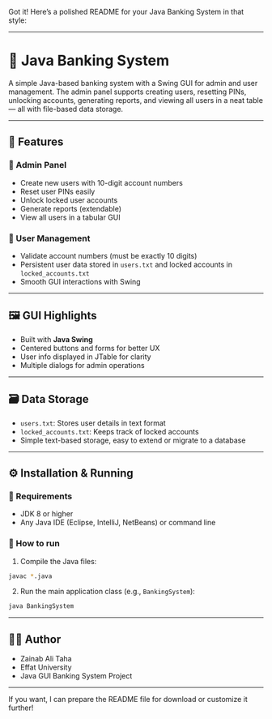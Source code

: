 Got it! Here’s a polished README for your Java Banking System in that style:

---

# 🏦 Java Banking System

A simple Java-based banking system with a Swing GUI for admin and user management. The admin panel supports creating users, resetting PINs, unlocking accounts, generating reports, and viewing all users in a neat table — all with file-based data storage.

---

## 📌 Features

### 🔹 Admin Panel

* Create new users with 10-digit account numbers
* Reset user PINs easily
* Unlock locked user accounts
* Generate reports (extendable)
* View all users in a tabular GUI

### 🔹 User Management

* Validate account numbers (must be exactly 10 digits)
* Persistent user data stored in `users.txt` and locked accounts in `locked_accounts.txt`
* Smooth GUI interactions with Swing

---

## 🖼️ GUI Highlights

* Built with **Java Swing**
* Centered buttons and forms for better UX
* User info displayed in JTable for clarity
* Multiple dialogs for admin operations

---

## 🗃️ Data Storage

* `users.txt`: Stores user details in text format
* `locked_accounts.txt`: Keeps track of locked accounts
* Simple text-based storage, easy to extend or migrate to a database

---

## ⚙️ Installation & Running

### 🔧 Requirements

* JDK 8 or higher
* Any Java IDE (Eclipse, IntelliJ, NetBeans) or command line

### 🏃 How to run

1. Compile the Java files:

```bash
javac *.java
```

2. Run the main application class (e.g., `BankingSystem`):

```bash
java BankingSystem
```

---

## 🧑‍💻 Author

* Zainab Ali Taha
* Effat University
* Java GUI Banking System Project

---

If you want, I can prepare the README file for download or customize it further!
